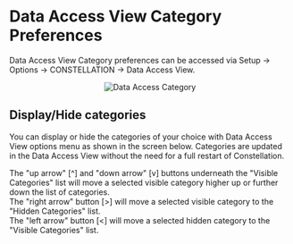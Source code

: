 # Data Access View Category Preferences

Data Access View Category preferences can be accessed via Setup -> Options -> CONSTELLATION
-> Data Access View.

<div style="text-align: center">
<img src="../ext/docs/CoreDataAccessView/src/au/gov/asd/tac/constellation/views/dataaccess/resources/DataAccessCategory.png" alt="Data Access Category" />
</div>

## Display/Hide categories

You can display or hide the categories of your choice with Data Access View options menu as shown in the screen below.
Categories are updated in the Data Access View without the need for a full restart of Constellation.

The "up arrow" [^] and "down arrow" [v] buttons underneath the "Visible Categories" list will move a selected visible category higher up or further down the list of categories.
<br />
The "right arrow" button [&gt;] will move a selected visible category to the "Hidden Categories" list.
<br />
The "left arrow" button [&lt;] will move a selected hidden category to the "Visible Categories" list.
<br />

